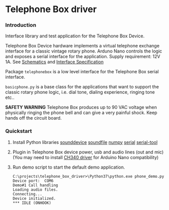# Telephone Box driver

### Introduction

Interface library and test application for the Telephone Box Device.

Telephone Box Device hardware implements a virtual telephone exchange interface for a classic vintage rotary phone. Arduno Nano controls the logic and exposes a serial interface for the application. Supply requirement: 12V 1A.
See [Schematics](firmware/schematics) and [Interface Specification](firmware/telephone_box/README.md)

Package `telephonebox` is a low level interface for the Telephone Box serial interface.

`basicphone.py` is a base class for the applications that want to support the classic rotary phone logic, i.e. dial tone, dialing experience, ringing tone etc..

**SAFETY WARNING** Telephone Box produces up to 90 VAC voltage when physically ringing the phone bell and can give a very painful shock. Keep hands off the circuit board.

### Quickstart

1. Install Python libraries
    [sounddevice](https://pypi.org/project/sounddevice)
    [soundfile](https://pypi.org/project/soundfile)
    [numpy](https://pypi.org/project/numpy/)
    [serial](https://pypi.org/project/pyserial/)
    [serial-tool](https://pypi.org/project/serial-tool/)
2. Plugin in Telephone Box device power, usb and audio lines (out and mic)
	(You may need to install [CH340 driver](http://www.wch-ic.com/downloads/CH341SER_ZIP.html) for Arduino Nano compatibility)
3. Run demo script to start the default demo application.

	```
	C:\projects\telephone_box_driver>\Python37\python.exe phone_demo.py
	Device port:  COM6
	Demo#1 Call handling
	Loading audio files.
	Connecting...
	Device initialized.
	*** IDLE (ONHOOK)
	```
